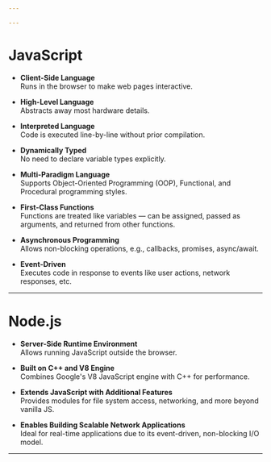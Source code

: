 ```yaml
---

---
```

# JavaScript

- **Client-Side Language**  
  Runs in the browser to make web pages interactive.

- **High-Level Language**  
  Abstracts away most hardware details.

- **Interpreted Language**  
  Code is executed line-by-line without prior compilation.

- **Dynamically Typed**  
  No need to declare variable types explicitly.

- **Multi-Paradigm Language**  
  Supports Object-Oriented Programming (OOP), Functional, and Procedural programming styles.

- **First-Class Functions**  
  Functions are treated like variables — can be assigned, passed as arguments, and returned from other functions.

- **Asynchronous Programming**  
  Allows non-blocking operations, e.g., callbacks, promises, async/await.

- **Event-Driven**  
  Executes code in response to events like user actions, network responses, etc.

---

# Node.js

- **Server-Side Runtime Environment**  
  Allows running JavaScript outside the browser.

- **Built on C++ and V8 Engine**  
  Combines Google's V8 JavaScript engine with C++ for performance.

- **Extends JavaScript with Additional Features**  
  Provides modules for file system access, networking, and more beyond vanilla JS.

- **Enables Building Scalable Network Applications**  
  Ideal for real-time applications due to its event-driven, non-blocking I/O model.

---

